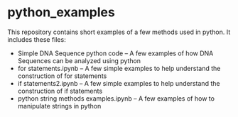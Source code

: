 # python_examples

This repository contains short examples of a few methods used in python. It includes these files:

- Simple DNA Sequence python code – A few examples of how DNA Sequences can be analyzed using python   
- for statements.ipynb – A few simple examples to help understand the construction of for statements  
- if statements2.ipynb – A few simple examples to help understand the construction of if statements  
- python string methods examples.ipynb – A few examples of how to manipulate strings in python  

